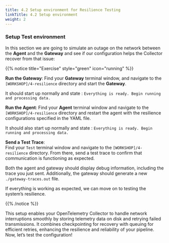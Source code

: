 ```yaml
---
title: 4.2 Setup environment for Resilience Testing
linkTitle: 4.2 Setup environment
weight: 2
---
```


### Setup Test environment

In this section we are going to simulate an outage on the network between the **Agent** and the **Gateway** and see if our configuration helps the Collector recover from that issue:

{{% notice title="Exercise" style="green" icon="running" %}}

**Run the Gateway**: Find your **Gateway** terminal window, and navigate to the `[WORKSHOP]/4-resilience` directory and start the **Gateway**.

It should start up normally and state : `Everything is ready. Begin running and processing data.`

**Run the Agent**: Find your **Agent** terminal window and navigate to the `[WORKSHOP]/4-resilience` directory and restart the agent with the resilience configurations specified in the YAML file.

It should also start up normally and state : `Everything is ready. Begin running and processing data.`

**Send a Test Trace**:  
Find your `Test` terminal window and navigate to the `[WORKSHOP]/4-resilience` directory. From there, send a test trace to confirm that communication is functioning as expected.

Both the agent and gateway should display debug information, including the trace you just sent. Additionally, the gateway should generate a new `./gateway-traces.out` file.

If everything is working as expected, we can move on to testing the system’s resilience.

{{% /notice %}}

This setup enables your OpenTelemetry Collector to handle network interruptions smoothly by storing telemetry data on disk and retrying failed transmissions. It combines checkpointing for recovery with queuing for efficient retries, enhancing the resilience and reliability of your pipeline. Now, let’s test the configuration!
